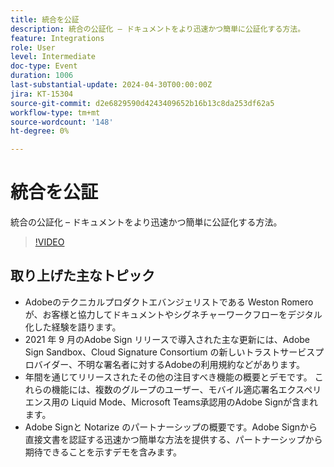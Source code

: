 ```yaml
---
title: 統合を公証
description: 統合の公証化 – ドキュメントをより迅速かつ簡単に公証化する方法。
feature: Integrations
role: User
level: Intermediate
doc-type: Event
duration: 1006
last-substantial-update: 2024-04-30T00:00:00Z
jira: KT-15304
source-git-commit: d2e6829590d4243409652b16b13c8da253df62a5
workflow-type: tm+mt
source-wordcount: '148'
ht-degree: 0%

---
```



# 統合を公証

統合の公証化 – ドキュメントをより迅速かつ簡単に公証化する方法。

>[!VIDEO](https://video.tv.adobe.com/v/3428195/?learn=on)

## 取り上げた主なトピック

* Adobeのテクニカルプロダクトエバンジェリストである Weston Romero が、お客様と協力してドキュメントやシグネチャーワークフローをデジタル化した経験を語ります。
* 2021 年 9 月のAdobe Sign リリースで導入された主な更新には、Adobe Sign Sandbox、Cloud Signature Consortium の新しいトラストサービスプロバイダー、不明な署名者に対するAdobeの利用規約などがあります。
* 年間を通じてリリースされたその他の注目すべき機能の概要とデモです。 これらの機能には、複数のグループのユーザー、モバイル適応署名エクスペリエンス用の Liquid Mode、Microsoft Teams承認用のAdobe Signが含まれます。
* Adobe Signと Notarize のパートナーシップの概要です。Adobe Signから直接文書を認証する迅速かつ簡単な方法を提供する、パートナーシップから期待できることを示すデモを含みます。
